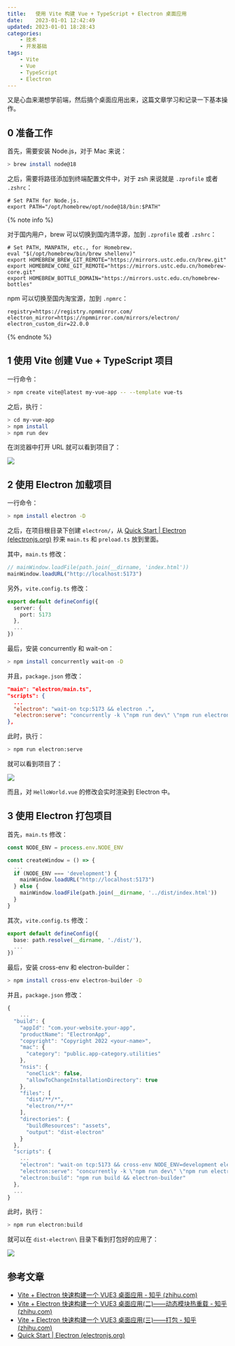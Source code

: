 ```yaml
---
title:   使用 Vite 构建 Vue + TypeScript + Electron 桌面应用
date:    2023-01-01 12:42:49
updated: 2023-01-01 18:28:43
categories:
    - 技术
    - 开发基础
tags:
    - Vite
    - Vue
    - TypeScript
    - Electron
---
```


又是心血来潮想学前端，然后搞个桌面应用出来，这篇文章学习和记录一下基本操作。

<!-- more -->

## 0 准备工作

首先，需要安装 Node.js，对于 Mac 来说：

```bash
> brew install node@18
```

之后，需要将路径添加到终端配置文件中，对于 zsh 来说就是 `.zprofile` 或者 `.zshrc`：

```
# Set PATH for Node.js.
export PATH="/opt/homebrew/opt/node@18/bin:$PATH"
```

{% note info %}

对于国内用户，brew 可以切换到国内清华源，加到 `.zprofile` 或者 `.zshrc`：

```
# Set PATH, MANPATH, etc., for Homebrew.
eval "$(/opt/homebrew/bin/brew shellenv)"
export HOMEBREW_BREW_GIT_REMOTE="https://mirrors.ustc.edu.cn/brew.git"
export HOMEBREW_CORE_GIT_REMOTE="https://mirrors.ustc.edu.cn/homebrew-core.git"
export HOMEBREW_BOTTLE_DOMAIN="https://mirrors.ustc.edu.cn/homebrew-bottles"
```

npm 可以切换至国内淘宝源，加到 `.npmrc`：

```
registry=https://registry.npmmirror.com/
electron_mirror=https://npmmirror.com/mirrors/electron/
electron_custom_dir=22.0.0
```

{% endnote %}

## 1 使用 Vite 创建 Vue + TypeScript 项目

一行命令：

```bash
> npm create vite@latest my-vue-app -- --template vue-ts
```

之后，执行：

```bash
> cd my-vue-app
> npm install
> npm run dev
```

在浏览器中打开 URL 就可以看到项目了：

![](https://image.progcz.com/picgo/202301011310654.png)

## 2 使用 Electron 加载项目

一行命令：

```bash
> npm install electron -D
```

之后，在项目根目录下创建 `electron/`，从 [Quick Start | Electron (electronjs.org)](https://www.electronjs.org/docs/latest/tutorial/quick-start) 抄来 `main.ts` 和 `preload.ts` 放到里面。

其中，`main.ts` 修改：

```typescript
// mainWindow.loadFile(path.join(__dirname, 'index.html'))
mainWindow.loadURL("http://localhost:5173")
```

另外，`vite.config.ts` 修改：

```typescript
export default defineConfig({
  server: {
    port: 5173
  },
  ...
})
```

最后，安装 concurrently 和 wait-on：

```bash
> npm install concurrently wait-on -D
```

并且，`package.json` 修改：

```json
"main": "electron/main.ts",
"scripts": {
  ...
  "electron": "wait-on tcp:5173 && electron .",
  "electron:serve": "concurrently -k \"npm run dev\" \"npm run electron\""
},
```

此时，执行：

```bash
> npm run electron:serve
```

就可以看到项目了：

![](https://image.progcz.com/picgo/202301011426150.png)

而且，对 `HelloWorld.vue` 的修改会实时渲染到 Electron 中。

## 3 使用 Electron 打包项目

首先，`main.ts` 修改：

```typescript
const NODE_ENV = process.env.NODE_ENV

const createWindow = () => {
  ...
  if (NODE_ENV === 'development') {
    mainWindow.loadURL("http://localhost:5173")
  } else {
    mainWindow.loadFile(path.join(__dirname, '../dist/index.html'))
  }
}
```

其次，`vite.config.ts` 修改：

```typescript
export default defineConfig({
  base: path.resolve(__dirname, './dist/'),
  ...
})
```

最后，安装 cross-env 和 electron-builder：

```bash
> npm install cross-env electron-builder -D
```

并且，`package.json` 修改：

```javascript
{
	...
  "build": {
    "appId": "com.your-website.your-app",
    "productName": "ElectronApp",
    "copyright": "Copyright 2022 <your-name>",
    "mac": {
      "category": "public.app-category.utilities"
    },
    "nsis": {
      "oneClick": false,
      "allowToChangeInstallationDirectory": true
    },
    "files": [
      "dist/**/*",
      "electron/**/*"
    ],
    "directories": {
      "buildResources": "assets",
      "output": "dist-electron"
    }
  },
  "scripts": {
    ...
    "electron": "wait-on tcp:5173 && cross-env NODE_ENV=development electron .",
    "electron:serve": "concurrently -k \"npm run dev\" \"npm run electron\"",
    "electron:build": "npm run build && electron-builder"
  },
  ...
}
```

此时，执行：

```bash
> npm run electron:build
```

就可以在 `dist-electron\` 目录下看到打包好的应用了：

![](https://image.progcz.com/picgo/202301011825970.png)

## 参考文章

- [Vite + Electron 快速构建一个 VUE3 桌面应用 - 知乎 (zhihu.com)](https://zhuanlan.zhihu.com/p/421460116)
- [Vite + Electron 快速构建一个 VUE3 桌面应用(二)——动态模块热重载 - 知乎 (zhihu.com)](https://zhuanlan.zhihu.com/p/422648687)
- [Vite + Electron 快速构建一个 VUE3 桌面应用(三)——打包 - 知乎 (zhihu.com)](https://zhuanlan.zhihu.com/p/423211730)
- [Quick Start | Electron (electronjs.org)](https://www.electronjs.org/docs/latest/tutorial/quick-start)
